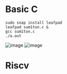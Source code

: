 # Basic C

    sudo snap install leafpad
    leafpad sum1ton.c &
    gcc sum1ton.c
    ./a.out

![image](https://github.com/saivardhan3333/VSD-HD/assets/60193705/2dd738e0-542f-4cef-9430-6f8c50cc3935)
![image](https://github.com/saivardhan3333/VSD-HD/assets/60193705/f542d1a0-d210-4275-90f8-fcc586f47851)

# Riscv

